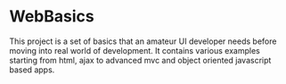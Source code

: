 # WebBasics

This project is a set of basics that an amateur UI developer needs before moving into real world of development.
It contains various examples starting from html, ajax to advanced mvc and object oriented javascript based apps.
